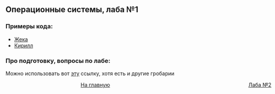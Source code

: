 ## Операционные системы, лаба №1

### Примеры кода:
+ [Жека](https://docs.google.com/document/d/1x-k8pCSMft7Iz9iuFLo3J03TMjRYp74T4V3eJzmkjk4/edit)
+ [Кирилл](https://docs.google.com/document/d/18dBBezxrJfyEHCu-_98hhTuuBPHIDjuV/edit)

### Про подготовку, вопросы по лабе:

Можно использовать вот [эту](https://docs.google.com/document/d/1dJhzCqZTUgBHI7SnVzGBTppKierI1-2KzLF99Cn4Yos/edit) ссылку, хотя есть и другие гробарии 








[//]: # (к оглавлению и на прочие лабы)
<div style="position: absolute; left: 10px">
    <a style="text-align: right" href="#"></a>
</div>
<div style="position: absolute; left: 45%">
    <a href="../thirdcourse.html">На главную</a>
</div>
<div style="position: absolute; right: 10px">
    <a style="text-align: right" href="lab-2.html">Лаба №2</a>
</div>